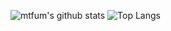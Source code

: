 ![mtfum's github stats](https://github-readme-stats.vercel.app/api?username=mtfum&show_icons=true) ![Top Langs](https://github-readme-stats.vercel.app/api/top-langs/?username=mtfum&layout=compact)
